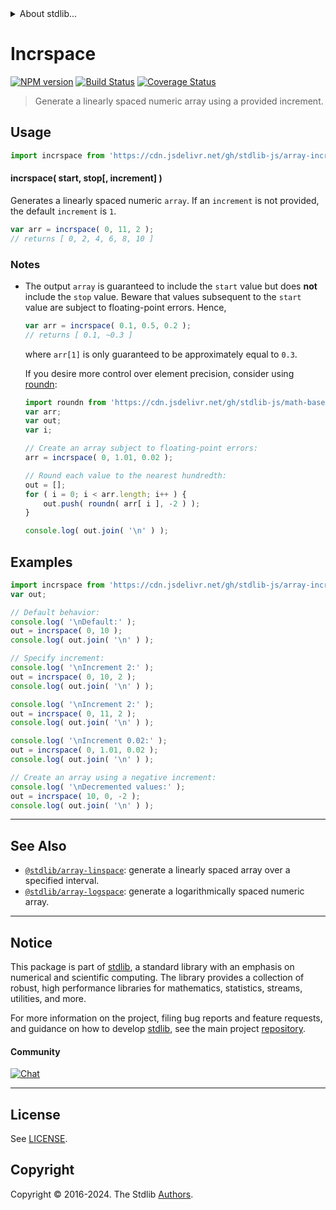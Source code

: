 <!--

@license Apache-2.0

Copyright (c) 2018 The Stdlib Authors.

Licensed under the Apache License, Version 2.0 (the "License");
you may not use this file except in compliance with the License.
You may obtain a copy of the License at

   http://www.apache.org/licenses/LICENSE-2.0

Unless required by applicable law or agreed to in writing, software
distributed under the License is distributed on an "AS IS" BASIS,
WITHOUT WARRANTIES OR CONDITIONS OF ANY KIND, either express or implied.
See the License for the specific language governing permissions and
limitations under the License.

-->


<details>
  <summary>
    About stdlib...
  </summary>
  <p>We believe in a future in which the web is a preferred environment for numerical computation. To help realize this future, we've built stdlib. stdlib is a standard library, with an emphasis on numerical and scientific computation, written in JavaScript (and C) for execution in browsers and in Node.js.</p>
  <p>The library is fully decomposable, being architected in such a way that you can swap out and mix and match APIs and functionality to cater to your exact preferences and use cases.</p>
  <p>When you use stdlib, you can be absolutely certain that you are using the most thorough, rigorous, well-written, studied, documented, tested, measured, and high-quality code out there.</p>
  <p>To join us in bringing numerical computing to the web, get started by checking us out on <a href="https://github.com/stdlib-js/stdlib">GitHub</a>, and please consider <a href="https://opencollective.com/stdlib">financially supporting stdlib</a>. We greatly appreciate your continued support!</p>
</details>

# Incrspace

[![NPM version][npm-image]][npm-url] [![Build Status][test-image]][test-url] [![Coverage Status][coverage-image]][coverage-url] <!-- [![dependencies][dependencies-image]][dependencies-url] -->

> Generate a linearly spaced numeric array using a provided increment.



<section class="usage">

## Usage

```javascript
import incrspace from 'https://cdn.jsdelivr.net/gh/stdlib-js/array-incrspace@deno/mod.js';
```

#### incrspace( start, stop\[, increment] )

Generates a linearly spaced numeric `array`. If an `increment` is not provided, the default `increment` is `1`.

```javascript
var arr = incrspace( 0, 11, 2 );
// returns [ 0, 2, 4, 6, 8, 10 ]
```

</section>

<!-- /.usage -->

<section class="notes">

### Notes

-   The output `array` is guaranteed to include the `start` value but does **not** include the `stop` value. Beware that values subsequent to the `start` value are subject to floating-point errors. Hence,

    ```javascript
    var arr = incrspace( 0.1, 0.5, 0.2 );
    // returns [ 0.1, ~0.3 ]
    ```

    where `arr[1]` is only guaranteed to be approximately equal to `0.3`.

    If you desire more control over element precision, consider using [roundn][@stdlib/math/base/special/roundn]:

    ```javascript
    import roundn from 'https://cdn.jsdelivr.net/gh/stdlib-js/math-base-special-roundn@deno/mod.js';
    var arr;
    var out;
    var i;

    // Create an array subject to floating-point errors:
    arr = incrspace( 0, 1.01, 0.02 );

    // Round each value to the nearest hundredth:
    out = [];
    for ( i = 0; i < arr.length; i++ ) {
        out.push( roundn( arr[ i ], -2 ) );
    }

    console.log( out.join( '\n' ) );
    ```

</section>

<!-- /.notes -->

<section class="examples">

## Examples

<!-- eslint no-undef: "error" -->

```javascript
import incrspace from 'https://cdn.jsdelivr.net/gh/stdlib-js/array-incrspace@deno/mod.js';
var out;

// Default behavior:
console.log( '\nDefault:' );
out = incrspace( 0, 10 );
console.log( out.join( '\n' ) );

// Specify increment:
console.log( '\nIncrement 2:' );
out = incrspace( 0, 10, 2 );
console.log( out.join( '\n' ) );

console.log( '\nIncrement 2:' );
out = incrspace( 0, 11, 2 );
console.log( out.join( '\n' ) );

console.log( '\nIncrement 0.02:' );
out = incrspace( 0, 1.01, 0.02 );
console.log( out.join( '\n' ) );

// Create an array using a negative increment:
console.log( '\nDecremented values:' );
out = incrspace( 10, 0, -2 );
console.log( out.join( '\n' ) );
```

</section>

<!-- /.examples -->

<!-- Section for related `stdlib` packages. Do not manually edit this section, as it is automatically populated. -->

<section class="related">

* * *

## See Also

-   <span class="package-name">[`@stdlib/array-linspace`][@stdlib/array/linspace]</span><span class="delimiter">: </span><span class="description">generate a linearly spaced array over a specified interval.</span>
-   <span class="package-name">[`@stdlib/array-logspace`][@stdlib/array/logspace]</span><span class="delimiter">: </span><span class="description">generate a logarithmically spaced numeric array.</span>

</section>

<!-- /.related -->

<!-- Section for all links. Make sure to keep an empty line after the `section` element and another before the `/section` close. -->


<section class="main-repo" >

* * *

## Notice

This package is part of [stdlib][stdlib], a standard library with an emphasis on numerical and scientific computing. The library provides a collection of robust, high performance libraries for mathematics, statistics, streams, utilities, and more.

For more information on the project, filing bug reports and feature requests, and guidance on how to develop [stdlib][stdlib], see the main project [repository][stdlib].

#### Community

[![Chat][chat-image]][chat-url]

---

## License

See [LICENSE][stdlib-license].


## Copyright

Copyright &copy; 2016-2024. The Stdlib [Authors][stdlib-authors].

</section>

<!-- /.stdlib -->

<!-- Section for all links. Make sure to keep an empty line after the `section` element and another before the `/section` close. -->

<section class="links">

[npm-image]: http://img.shields.io/npm/v/@stdlib/array-incrspace.svg
[npm-url]: https://npmjs.org/package/@stdlib/array-incrspace

[test-image]: https://github.com/stdlib-js/array-incrspace/actions/workflows/test.yml/badge.svg?branch=main
[test-url]: https://github.com/stdlib-js/array-incrspace/actions/workflows/test.yml?query=branch:main

[coverage-image]: https://img.shields.io/codecov/c/github/stdlib-js/array-incrspace/main.svg
[coverage-url]: https://codecov.io/github/stdlib-js/array-incrspace?branch=main

<!--

[dependencies-image]: https://img.shields.io/david/stdlib-js/array-incrspace.svg
[dependencies-url]: https://david-dm.org/stdlib-js/array-incrspace/main

-->

[chat-image]: https://img.shields.io/gitter/room/stdlib-js/stdlib.svg
[chat-url]: https://app.gitter.im/#/room/#stdlib-js_stdlib:gitter.im

[stdlib]: https://github.com/stdlib-js/stdlib

[stdlib-authors]: https://github.com/stdlib-js/stdlib/graphs/contributors

[umd]: https://github.com/umdjs/umd
[es-module]: https://developer.mozilla.org/en-US/docs/Web/JavaScript/Guide/Modules

[deno-url]: https://github.com/stdlib-js/array-incrspace/tree/deno
[deno-readme]: https://github.com/stdlib-js/array-incrspace/blob/deno/README.md
[umd-url]: https://github.com/stdlib-js/array-incrspace/tree/umd
[umd-readme]: https://github.com/stdlib-js/array-incrspace/blob/umd/README.md
[esm-url]: https://github.com/stdlib-js/array-incrspace/tree/esm
[esm-readme]: https://github.com/stdlib-js/array-incrspace/blob/esm/README.md
[branches-url]: https://github.com/stdlib-js/array-incrspace/blob/main/branches.md

[stdlib-license]: https://raw.githubusercontent.com/stdlib-js/array-incrspace/main/LICENSE

[@stdlib/math/base/special/roundn]: https://github.com/stdlib-js/math-base-special-roundn/tree/deno

<!-- <related-links> -->

[@stdlib/array/linspace]: https://github.com/stdlib-js/array-linspace/tree/deno

[@stdlib/array/logspace]: https://github.com/stdlib-js/array-logspace/tree/deno

<!-- </related-links> -->

</section>

<!-- /.links -->
